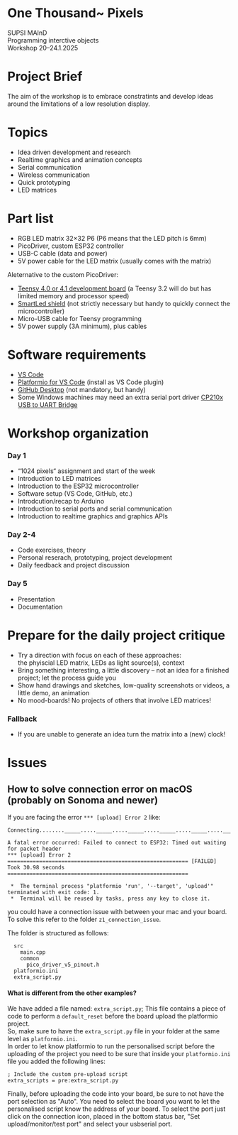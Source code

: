 # One Thousand~ Pixels
SUPSI MAInD  
Programming interctive objects  
Workshop 20–24.1.2025

# Project Brief
The aim of the workshop is to embrace constratints and develop ideas around the limitations of a low resolution display. 

# Topics
- Idea driven development and research 
- Realtime graphics and animation concepts 
- Serial communication 
- Wireless communication
- Quick prototyping 
- LED matrices 

# Part list
- RGB LED matrix 32×32 P6 (P6 means that the LED pitch is 6mm)
- PicoDriver, custom ESP32 controller
- USB-C cable (data and power)
- 5V power cable for the LED matrix (usually comes with the matrix)

Aleternative to the custom PicoDriver:  
- [Teensy 4.0 or 4.1 development board](https://www.pjrc.com/teensy/) (a Teensy 3.2 will do but has limited memory and processor speed)
- [SmartLed shield](https://docs.pixelmatix.com/SmartMatrix/) (not strictly necessary but handy to quickly connect the microcontroller)
- Micro-USB cable for Teensy programming
- 5V power supply (3A minimum), plus cables

# Software requirements
- [VS Code](https://code.visualstudio.com/download)
- [Platformio for VS Code](https://platformio.org) (install as VS Code plugin)
- [GitHub Desktop](https://desktop.github.com) (not mandatory, but handy)
- Some Windows machines may need an extra serial port driver [CP210x USB to UART Bridge](https://www.silabs.com/developers/usb-to-uart-bridge-vcp-drivers?tab=downloads)  

# Workshop organization

### Day 1  
- “1024 pixels“ assignment and start of the week  
- Introduction to LED matrices  
- Introduction to the ESP32 microcontroller
- Software setup (VS Code, GitHub, etc.)
- Introdcution/recap to Arduino 
- Introduction to serial ports and serial communication
- Introduction to realtime graphics and graphics APIs

### Day 2-4
- Code exercises, theory
- Personal reserach, prototyping, project development 
- Daily feedback and project discussion  

### Day 5
- Presentation 
- Documentation 

# Prepare for the daily project critique
- Try a direction with focus on each of these approaches:  
the phyiscial LED matrix, LEDs as light source(s), context
- Bring something interesting, a little discovery – not an idea for a finished project; let the process guide you
- Show hand drawings and sketches, low-quality screenshots or videos, a little demo, an animation  
- No mood-boards! No projects of others that involve LED matrices! 

### Fallback 
- If you are unable to generate an idea turn the matrix into a (new) clock!

# Issues
## How to solve connection error on macOS (probably on Sonoma and newer)
If you are facing the error ``` *** [upload] Error 2 ``` like:
```
Connecting........_____....._____....._____....._____....._____....._____....._____

A fatal error occurred: Failed to connect to ESP32: Timed out waiting for packet header
*** [upload] Error 2
========================================================= [FAILED] Took 30.98 seconds =========================================================

 *  The terminal process "platformio 'run', '--target', 'upload'" terminated with exit code: 1. 
 *  Terminal will be reused by tasks, press any key to close it.
```
you could have a connection issue with between your mac and your board.<br>
To solve this refer to the folder ```z1_connection_issue```.<br>

The folder is structured as follows:
```
  src
    main.cpp
    common
      pico_driver_v5_pinout.h
  platformio.ini
  extra_script.py
```

#### What is different from the other examples?<br>
We have added a file named: ```extra_script.py```; This file contains a piece of code to perform a ```default_reset``` before the board upload the platformio project.<br>
So, make sure to have the ```extra_script.py``` file in your folder at the same level as ```platformio.ini```.<br>
In order to let know platformio to run the personalised script before the uploading of the project you need to be sure that inside your ```platformio.ini``` file you added the following lines:
```
; Include the custom pre-upload script
extra_scripts = pre:extra_script.py
```

Finally, before uploading the code into your board, be sure to not have the port selection as "Auto". You need to select the board you want to let the personalised script know the address of your board. To select the port just click on the connection icon, placed in the bottom status bar, "Set upload/monitor/test port" and select your usbserial port.
